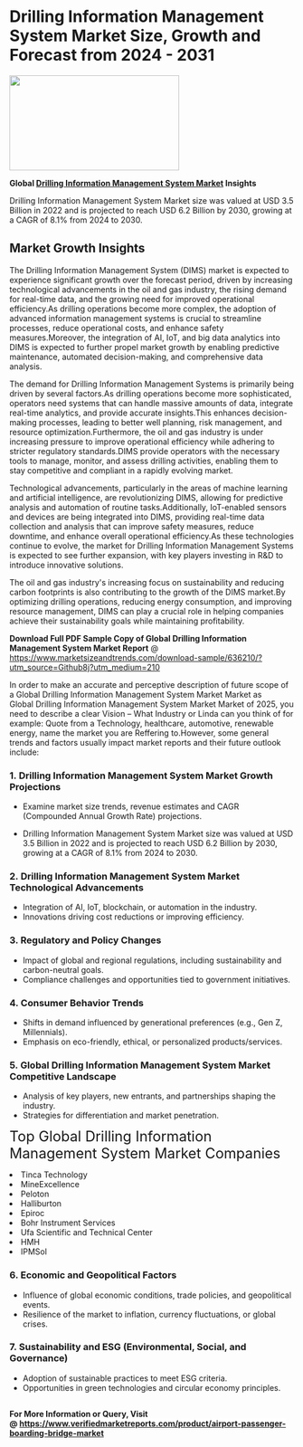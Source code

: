 <H1>Drilling Information Management System Market Size, Growth and Forecast from 2024 - 2031</H1><img class="aligncenter size-medium wp-image-584254" src="https://thirdeyenews.in/wp-content/uploads/2024/09/Global-Market-Research-300x168.jpeg" alt="" width="300" height="168" /><p><strong>Global&nbsp;<a href="https://www.marketsizeandtrends.com/download-sample/636210/?utm_source=Github8j?utm_medium=210">Drilling Information Management System Market</a> Insights</strong></p><p>Drilling Information Management System Market size was valued at USD 3.5 Billion in 2022 and is projected to reach USD 6.2 Billion by 2030, growing at a CAGR of 8.1% from 2024 to 2030.</p><p><h2>Market Growth Insights</h2> <p>The Drilling Information Management System (DIMS) market is expected to experience significant growth over the forecast period, driven by increasing technological advancements in the oil and gas industry, the rising demand for real-time data, and the growing need for improved operational efficiency.As drilling operations become more complex, the adoption of advanced information management systems is crucial to streamline processes, reduce operational costs, and enhance safety measures.Moreover, the integration of AI, IoT, and big data analytics into DIMS is expected to further propel market growth by enabling predictive maintenance, automated decision-making, and comprehensive data analysis.</p> <p>The demand for Drilling Information Management Systems is primarily being driven by several factors.As drilling operations become more sophisticated, operators need systems that can handle massive amounts of data, integrate real-time analytics, and provide accurate insights.This enhances decision-making processes, leading to better well planning, risk management, and resource optimization.Furthermore, the oil and gas industry is under increasing pressure to improve operational efficiency while adhering to stricter regulatory standards.DIMS provide operators with the necessary tools to manage, monitor, and assess drilling activities, enabling them to stay competitive and compliant in a rapidly evolving market.</p> <p>Technological advancements, particularly in the areas of machine learning and artificial intelligence, are revolutionizing DIMS, allowing for predictive analysis and automation of routine tasks.Additionally, IoT-enabled sensors and devices are being integrated into DIMS, providing real-time data collection and analysis that can improve safety measures, reduce downtime, and enhance overall operational efficiency.As these technologies continue to evolve, the market for Drilling Information Management Systems is expected to see further expansion, with key players investing in R&D to introduce innovative solutions.</p> <p>The oil and gas industry's increasing focus on sustainability and reducing carbon footprints is also contributing to the growth of the DIMS market.By optimizing drilling operations, reducing energy consumption, and improving resource management, DIMS can play a crucial role in helping companies achieve their sustainability goals while maintaining profitability.</p> <p><span class=""><strong>Download Full PDF Sample Copy of Global Drilling Information Management System Market Report</strong> @ <a href="https://www.marketsizeandtrends.com/download-sample/636210/?utm_source=Github8j?utm_medium=210" target="_blank">https://www.marketsizeandtrends.com/download-sample/636210/?utm_source=Github8j?utm_medium=210</a></span></p><p>In order to make an accurate and perceptive description of future scope of a Global&nbsp;Drilling Information Management System Market Market as Global&nbsp;Drilling Information Management System Market Market of 2025, you need to describe a clear Vision &ndash; What Industry or Linda can you think of for example: Quote from a Technology, healthcare, automotive, renewable energy, name the market you are Reffering to.However, some general trends and factors usually impact market reports and their future outlook include:</p><h3>1.&nbsp;<strong>Drilling Information Management System Market Growth Projections</strong></h3><ul><li>Examine market size trends, revenue estimates and CAGR (Compounded Annual Growth Rate) projections.</li><li><p>Drilling Information Management System Market size was valued at USD 3.5 Billion in 2022 and is projected to reach USD 6.2 Billion by 2030, growing at a CAGR of 8.1% from 2024 to 2030.</p></li></ul><h3>2.&nbsp;<strong>Drilling Information Management System Market Technological Advancements</strong></h3><ul><li>Integration of AI, IoT, blockchain, or automation in the industry.</li><li>Innovations driving cost reductions or improving efficiency.</li></ul><h3>3.&nbsp;<strong>Regulatory and Policy Changes</strong></h3><ul><li>Impact of global and regional regulations, including sustainability and carbon-neutral goals.</li><li>Compliance challenges and opportunities tied to government initiatives.</li></ul><h3>4.&nbsp;<strong>Consumer Behavior Trends</strong></h3><ul><li>Shifts in demand influenced by generational preferences (e.g., Gen Z, Millennials).</li><li>Emphasis on eco-friendly, ethical, or personalized products/services.</li></ul><h3>5.&nbsp;<strong>Global Drilling Information Management System Market Competitive Landscape</strong></h3><ul><li>Analysis of key players, new entrants, and partnerships shaping the industry.</li><li>Strategies for differentiation and market penetration.</li></ul><p data-pm-slice="1 1 []"><span style="color: inherit; font-family: inherit; font-size: 25px;">Top Global Drilling Information Management System Market Companies</span></p><div class="" data-test-id=""><p><li>Tinca Technology</li><li> MineExcellence</li><li> Peloton</li><li> Halliburton</li><li> Epiroc</li><li> Bohr Instrument Services</li><li> Ufa Scientific and Technical Center</li><li> HMH</li><li> IPMSol</li></p></div><h3>6.&nbsp;<strong>Economic and Geopolitical Factors</strong></h3><ul><li>Influence of global economic conditions, trade policies, and geopolitical events.</li><li>Resilience of the market to inflation, currency fluctuations, or global crises.</li></ul><h3>7.&nbsp;<strong>Sustainability and ESG (Environmental, Social, and Governance)</strong></h3><ul><li>Adoption of sustainable practices to meet ESG criteria.</li><li>Opportunities in green technologies and circular economy principles.</li></ul><h2><strong style="font-size: 14px;">For More Information or Query, Visit @&nbsp;</strong><a style="background-color: #ffffff; font-size: 14px;" href="https://www.marketsizeandtrends.com/report/drilling-information-management-system-market/" target="_blank">https://www.verifiedmarketreports.com/product/airport-passenger-boarding-bridge-market</a></h2>